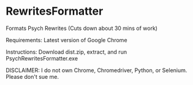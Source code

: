 # RewritesFormatter
Formats Psych Rewrites (Cuts down about 30 mins of work)

Requirements:
Latest version of Google Chrome

Instructions:
Download dist.zip, extract, and run PsychRewritesFormatter.exe

DISCLAIMER: I do not own Chrome, Chromedriver, Python, or Selenium. Please don't sue me.
